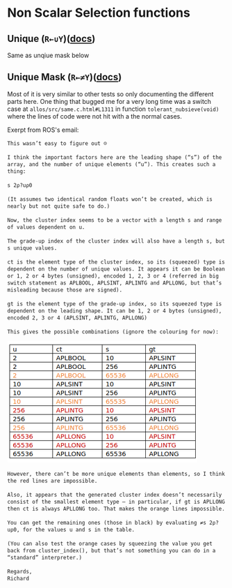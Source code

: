 # Non Scalar Selection functions

## Unique (`R←∪Y`)([docs](https://help.dyalog.com/latest/#Language/Primitive%20Functions/Unique.htm))
Same as unqiue mask below

## Unique Mask (`R←≠Y`)([docs](https://help.dyalog.com/latest/#Language/Primitive%20Functions/Unique%20Mask.htm))

Most of it is very similar to other tests so only documenting the different parts here. One thing that bugged me for a very long time was a switch case at `allos/src/same.c.html#L1311` in function `tolerant_nubsieve(void)` where the lines of code were not hit with a the normal cases.

Exerpt from ROS's email:

```
This wasn’t easy to figure out ☹

I think the important factors here are the leading shape (“s”) of the array, and the number of unique elements (“u”). This creates such a thing:

s 2⍴?u⍴0

(It assumes two identical random floats won’t be created, which is nearly but not quite safe to do.)

Now, the cluster index seems to be a vector with a length s and range of values dependent on u.

The grade-up index of the cluster index will also have a length s, but s unique values.

ct is the element type of the cluster index, so its (squeezed) type is dependent on the number of unique values. It appears it can be Boolean or 1, 2 or 4 bytes (unsigned), encoded 1, 2, 3 or 4 (referred in big switch statement as APLBOOL, APLSINT, APLINTG and APLLONG, but that’s misleading because those are signed).

gt is the element type of the grade-up index, so its squeezed type is dependent on the leading shape. It can be 1, 2 or 4 bytes (unsigned), encoded 2, 3 or 4 (APLSINT, APLINTG, APLLONG)

This gives the possible combinations (ignore the colouring for now):
```
![unique email](../../../assets/unique-email.png)
``` 
However, there can’t be more unique elements than elements, so I think the red lines are impossible.

Also, it appears that the generated cluster index doesn’t necessarily consist of the smallest element type – in particular, if gt is APLLONG then ct is always APLLONG too. That makes the orange lines impossible.

You can get the remaining ones (those in black) by evaluating ≠s 2⍴?u⍴0, for the values u and s in the table.

(You can also test the orange cases by squeezing the value you get back from cluster_index(), but that’s not something you can do in a “standard” interpreter.)

Regards,
Richard
```